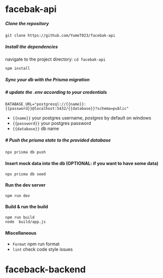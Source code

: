 # facebak-api

##### Clone the repository

```
git clone https://github.com/YumeT023/facebak-api
```

##### Install the dependencies

navigate to the project directory: `cd facebak-api`

```
npm install
```

##### Sync your db with the Prisma migration

##### # update the .env according to your credentials

```
DATABASE_URL="postgresql://{{name}}:{{password}}@localhost:5432/{{database}}?schema=public"
```

- `{{name}}` your postgres username, _postgres_ by default on windows
- `{{password}}` your postgres password
- `{{database}}` db name

##### # Push the prisma state to the provided database

```
npx prisma db push
```

#### Insert mock data into the db (OPTIONAL: if you want to have some data)

```
npx prisma db seed
```

#### Run the dev server

```
npm run dev
```

#### Build & run the build

```
npm run build
node  build/app.js
```

#### Miscellaneous

- `Format` npm run format
- `lint` check code style issues
# faceback-backend
